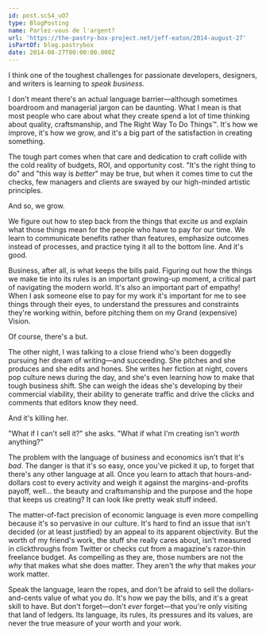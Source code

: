 ```yaml
---
id: post.scS4_uO7
type: BlogPosting
name: Parlez-vous de l'argent?
url: 'https://the-pastry-box-project.net/jeff-eaton/2014-august-27'
isPartOf: blog.pastrybox
date: 2014-08-27T00:00:00.000Z
---
```

I think one of the toughest challenges for passionate developers, designers, and writers is learning to *speak business.*

I don't meant there's an actual language barrier—although sometimes boardroom and managerial jargon can be daunting. What I mean is that most people who care about what they create spend a lot of time thinking about quality, craftsmanship, and The Right Way To Do Things™. It's how we improve, it's how we grow, and it's a big part of the satisfaction in creating something.

The tough part comes when that care and dedication to craft collide with the cold reality of budgets, ROI, and opportunity cost. "It's the right thing to do" and "this way is *better*" may be true, but when it comes time to cut the checks, few managers and clients are swayed by our high-minded artistic principles.

And so, we grow.

We figure out how to step back from the things that excite *us* and explain what those things mean for the people who have to pay for our time. We learn to communicate benefits rather than features, emphasize outcomes instead of processes, and practice tying it all to the bottom line. And it's good.

Business, after all, is what keeps the bills paid. Figuring out how the things we make tie into its rules is an important growing-up moment, a critical part of navigating the modern world. It's also an important part of empathy! When I ask someone else to pay for my work it's important for me to see things through their eyes, to understand the pressures and constraints they're working within, before pitching them on my Grand (expensive) Vision.

Of course, there's a but.

The other night, I was talking to a close friend who's been doggedly pursuing her dream of writing—and succeeding. She pitches and she produces and she edits and hones. She writes her fiction at night, covers pop culture news during the day, and she's even learning how to make that tough business shift. She can weigh the ideas she's developing by their commercial viability, their ability to generate traffic and drive the clicks and comments that editors know they need.

And it's killing her.

"What if I can't sell it?" she asks. "What if what I'm creating isn't *worth* anything?"

The problem with the language of business and economics isn't that it's *bad*. The danger is that it's so easy, once you've picked it up, to forget that there's any other language at all. Once you learn to attach that hours-and-dollars cost to every activity and weigh it against the margins-and-profits payoff, well… the beauty and craftsmanship and the purpose and the hope that keeps us creating? It can look like pretty weak stuff indeed.

The matter-of-fact precision of economic language is even more compelling because it's so pervasive in our culture. It's hard to find an issue that isn't decided (or at least justified) by an appeal to its apparent objectivity. But the worth of my friend's work, the stuff she really cares about, isn't measured in clickthroughs from Twitter or checks cut from a magazine's razor-thin freelance budget. As compelling as they are, those numbers are not the *why* that makes what she does matter. They aren't the *why* that makes *your* work matter.

Speak the language, learn the ropes, and don't be afraid to sell the dollars-and-cents value of what you do. It's how we pay the bills, and it's a great skill to have. But don't forget—don't *ever* forget—that you're only visiting that land of ledgers. Its language, its rules, its pressures and its values, are never the true measure of your worth and your work.
